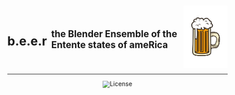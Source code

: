 <!-- markdownlint-disable first-line-h1 -->
<!-- markdownlint-disable html -->
<!-- markdownlint-disable no-duplicate-header -->
<div style="display: flex; align-items: center; gap: 10px;" id="toc">
  <h1 style="border-bottom: none;">b.e.e.r</h1>
  <h2 style="border-bottom: none;">the Blender Ensemble of the Entente states of ameRica</h2>
  <img src="https://github.com/GoobisMoobis/b.e.e.r./blob/main/beer.png?raw=true" width="20%" alt="Logo" />
</div>
<hr>
<div align="center" style="line-height: 1;">
  <a href="https://github.com/GoobisMoobis/b.e.e.r./blob/main/LICENSE">
  <img alt="License" src="https://img.shields.io/badge/License-GNU%20General%20Public%20License%20v3.0-f5de53?&color=f5de53" style="display: inline-block; vertical-align: middle;"/>
  </a>
</div>
